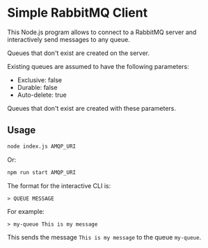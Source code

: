 # Simple RabbitMQ Client

This Node.js program allows to connect to a RabbitMQ server and interactively send messages to any queue.

Queues that don't exist are created on the server.

Existing queues are assumed to have the following parameters:

- Exclusive: false
- Durable: false
- Auto-delete: true

Queues that don't exist are created with these parameters.

## Usage

~~~bash
node index.js AMQP_URI
~~~

Or:

~~~bash
npm run start AMQP_URI
~~~

The format for the interactive CLI is:

~~~
> QUEUE MESSAGE
~~~

For example:

~~~
> my-queue This is my message
~~~

This sends the message `This is my message` to the queue `my-queue`.

